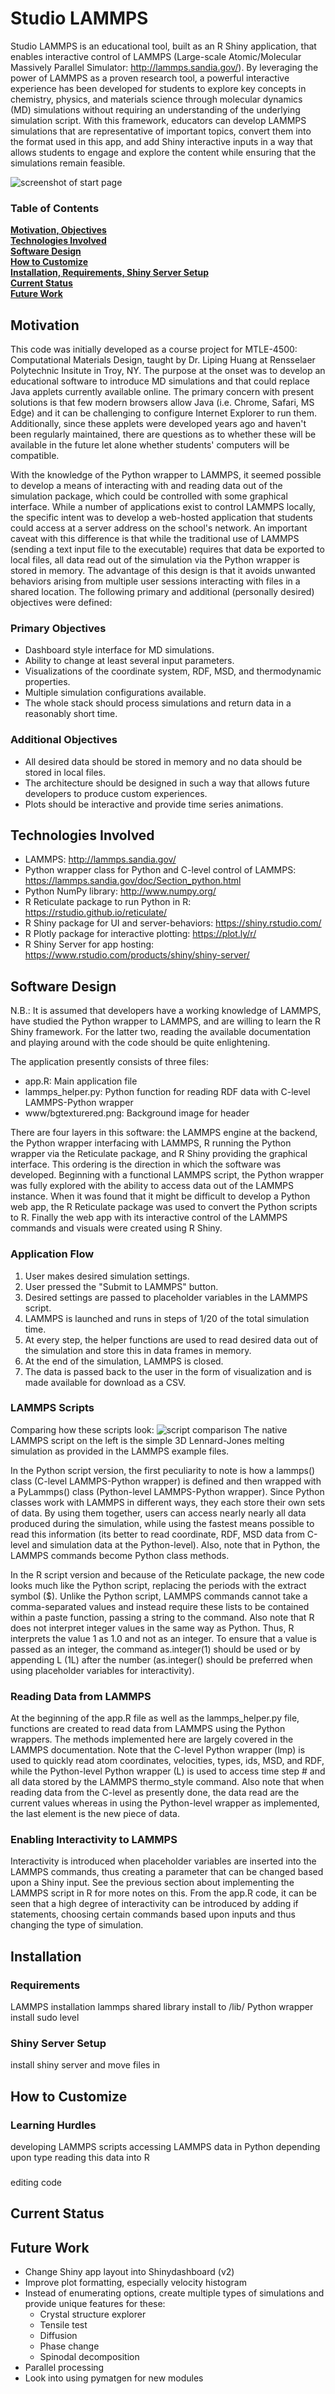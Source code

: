 # Studio LAMMPS

Studio LAMMPS is an educational tool, built as an R Shiny application, that enables interactive control of LAMMPS (Large-scale Atomic/Molecular Massively Parallel Simulator: http://lammps.sandia.gov/). By leveraging the power of LAMMPS as a proven research tool, a powerful interactive experience has been developed for students to explore key concepts in chemistry, physics, and materials science through molecular dynamics (MD) simulations without requiring an understanding of the underlying simulation script. With this framework, educators can develop LAMMPS simulations that are representative of important topics, convert them into the format used in this app, and add Shiny interactive inputs in a way that allows students to engage and explore the content while ensuring that the simulations remain feasible.

![screenshot of start page](/markdown/FullScreen.png)

### Table of Contents
**[Motivation, Objectives](#motivation)**<br>
**[Technologies Involved](#technologies-involved)**<br>
**[Software Design](#software-design)**<br>
**[How to Customize](#how-to-customize)**<br>
**[Installation, Requirements, Shiny Server Setup](#installation)**<br>
**[Current Status](#current-status)**<br>
**[Future Work](#future-work)**<br>

## Motivation
This code was initially developed as a course project for MTLE-4500: Computational Materials Design, taught by Dr. Liping Huang at Rensselaer Polytechnic Insitute in Troy, NY. The purpose at the onset was to develop an educational software to introduce MD simulations and that could replace Java applets currently available online. The primary concern with present solutions is that few modern browsers allow Java (i.e. Chrome, Safari, MS Edge) and it can be challenging to configure Internet Explorer to run them. Additionally, since these applets were developed years ago and haven't been regularly maintained, there are questions as to whether these will be available in the future let alone whether students' computers will be compatible. 

With the knowledge of the Python wrapper to LAMMPS, it seemed possible to develop a means of interacting with and reading data out of the simulation package, which could be controlled with some graphical interface. While a number of applications exist to control LAMMPS locally, the specific intent was to develop a web-hosted application that students could access at a server address on the school's network. An important caveat with this difference is that while the traditional use of LAMMPS (sending a text input file to the executable) requires that data be exported to local files, all data read out of the simulation via the Python wrapper is stored in memory. The advantage of this design is that it avoids unwanted behaviors arising from multiple user sessions interacting with files in a shared location.  The following primary and additional (personally desired) objectives were defined:

### Primary Objectives
-	Dashboard style interface for MD simulations.
- Ability to change at least several input parameters.
-	Visualizations of the coordinate system, RDF, MSD, and thermodynamic properties.
-	Multiple simulation configurations available.
-	The whole stack should process simulations and return data in a reasonably short time.
### Additional Objectives
-	All desired data should be stored in memory and no data should be stored in local files.
-	The architecture should be designed in such a way that allows future developers to produce custom experiences.
-	Plots should be interactive and provide time series animations.

## Technologies Involved
  - LAMMPS: http://lammps.sandia.gov/
  - Python wrapper class for Python and C-level control of LAMMPS: https://lammps.sandia.gov/doc/Section_python.html
  - Python NumPy library: http://www.numpy.org/
  - R Reticulate package to run Python in R: https://rstudio.github.io/reticulate/
  - R Shiny package for UI and server-behaviors: https://shiny.rstudio.com/
  - R Plotly package for interactive plotting: https://plot.ly/r/
  - R Shiny Server for app hosting: https://www.rstudio.com/products/shiny/shiny-server/ 

## Software Design
N.B.: It is assumed that developers have a working knowledge of LAMMPS, have studied the Python wrapper to LAMMPS, and are willing to learn the R Shiny framework. For the latter two, reading the available documentation and playing around with the code should be quite enlightening.

The application presently consists of three files:
- app.R: Main application file
- lammps_helper.py: Python function for reading RDF data with C-level LAMMPS-Python wrapper
- www/bgtexturered.png: Background image for header

There are four layers in this software: the LAMMPS engine at the backend, the Python wrapper interfacing with LAMMPS, R running the Python wrapper via the Reticulate package, and R Shiny providing the graphical interface. This ordering is the direction in which the software was developed. Beginning with a functional LAMMPS script, the Python wrapper was fully explored with the ability to access data out of the LAMMPS instance. When it was found that it might be difficult to develop a Python web app, the R Reticulate package was used to convert the Python scripts to R. Finally the web app with its interactive control of the LAMMPS commands and visuals were created using R Shiny.

### Application Flow
1. User makes desired simulation settings.
2. User pressed the "Submit to LAMMPS" button.
3. Desired settings are passed to placeholder variables in the LAMMPS script.
4. LAMMPS is launched and runs in steps of 1/20 of the total simulation time.
5. At every step, the helper functions are used to read desired data out of the simulation and store this in data frames in memory.
6. At the end of the simulation, LAMMPS is closed.
7. The data is passed back to the user in the form of visualization and is made available for download as a CSV.

### LAMMPS Scripts
Comparing how these scripts look:
![script comparison](/markdown/ScriptComparison.png)
The native LAMMPS script on the left is the simple 3D Lennard-Jones melting simulation as provided in the LAMMPS example files. 

In the Python script version, the first peculiarity to note is how a lammps() class (C-level LAMMPS-Python wrapper) is defined and then wrapped with a PyLammps() class (Python-level LAMMPS-Python wrapper). Since Python classes work with LAMMPS in different ways, they each store their own sets of data. By using them together, users can access nearly nearly all data produced during the simulation, while using the fastest means possible to read this information (its better to read coordinate, RDF, MSD data from C-level and simulation data at the Python-level). Also, note that in Python, the LAMMPS commands become Python class methods.

In the R script version and because of the Reticulate package, the new code looks much like the Python script, replacing the periods with the extract symbol ($). Unlike the Python script, LAMMPS commands cannot take a comma-separated values and instead require these lists to be contained within a paste function, passing a string to the command. Also note that R does not interpret integer values in the same way as Python. Thus, R interprets the value 1 as 1.0 and not as an integer. To ensure that a value is passed as an integer, the command as.integer(1) should be used or by appending L (1L) after the number (as.integer() should be preferred when using placeholder variables for interactivity).

### Reading Data from LAMMPS
At the beginning of the app.R file as well as the lammps_helper.py file, functions are created to read data from LAMMPS using the Python wrappers. The methods implemented here are largely covered in the LAMMPS documentation. Note that the C-level Python wrapper (lmp) is used to quickly read atom coordinates, velocities, types, ids, MSD, and RDF, while the Python-level Python wrapper (L) is used to access time step # and all data stored by the LAMMPS thermo_style command. Also note that when reading data from the C-level as presently done, the data read are the current values whereas in using the Python-level wrapper as implemented, the last element is the new piece of data.

### Enabling Interactivity to LAMMPS
Interactivity is introduced when placeholder variables are inserted into the LAMMPS commands, thus creating a parameter that can be changed based upon a Shiny input. See the previous section about implementing the LAMMPS script in R for more notes on this. From the app.R code, it can be seen that a high degree of interactivity can be introduced by adding if statements, choosing certain commands based upon inputs and thus changing the type of simulation.

## Installation
### Requirements
LAMMPS installation
lammps shared library install to /lib/
Python wrapper install sudo level
### Shiny Server Setup
install shiny server and move files in

## How to Customize
### Learning Hurdles
developing LAMMPS scripts
accessing LAMMPS data in Python depending upon type
reading this data into R
###
editing code

## Current Status


## Future Work 
  - Change Shiny app layout into Shinydashboard (v2)
  - Improve plot formatting, especially velocity histogram
  - Instead of enumerating options, create multiple types of simulations and provide unique features for these:
    * Crystal structure explorer
    * Tensile test
    * Diffusion
    * Phase change
    * Spinodal decomposition
  - Parallel processing
  - Look into using pymatgen for new modules
